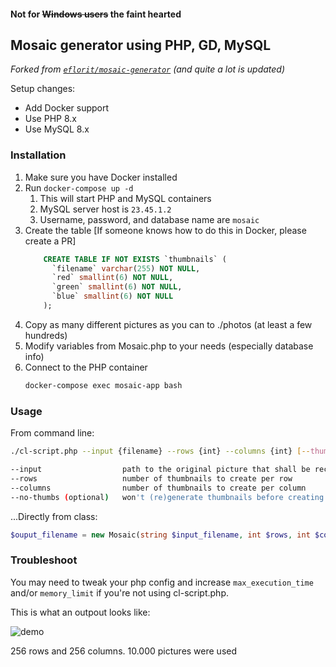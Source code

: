 #### Not for ~~Windows users~~ the faint hearted

## Mosaic generator using PHP, GD, MySQL

_Forked from [`eflorit/mosaic-generator`](https://github.com/eflorit/mosaic-generator) (and quite a lot is updated)_

Setup changes:
 - Add Docker support
 - Use PHP 8.x
 - Use MySQL 8.x

### Installation

1. Make sure you have Docker installed
1. Run `docker-compose up -d`
   1. This will start PHP and MySQL containers
   1. MySQL server host is `23.45.1.2`
   2. Username, password, and database name are `mosaic`
1. Create the table [If someone knows how to do this in Docker, please create a PR]
    ```sql
        CREATE TABLE IF NOT EXISTS `thumbnails` (
          `filename` varchar(255) NOT NULL,
          `red` smallint(6) NOT NULL,
          `green` smallint(6) NOT NULL,
          `blue` smallint(6) NOT NULL
        );
    ```
1. Copy as many different pictures as you can to ./photos (at least a few hundreds)
1. Modify variables from Mosaic.php to your needs (especially database info)
1. Connect to the PHP container
    ```bash
    docker-compose exec mosaic-app bash
    ```

### Usage

From command line:
```bash
./cl-script.php --input {filename} --rows {int} --columns {int} [--thumbs]

--input                  path to the original picture that shall be recreated
--rows                   number of thumbnails to create per row
--columns                number of thumbnails to create per column
--no-thumbs (optional)   won't (re)generate thumbnails before creating mosaic.
```

...Directly from class:

```php
$ouput_filename = new Mosaic(string $input_filename, int $rows, int $columns [, bool $gen_thumbs = true ] );
```

### Troubleshoot

You may need to tweak your php config and increase `max_execution_time` and/or `memory_limit` if you're not using cl-script.php.

This is what an outpout looks like:

![demo](https://github.com/jdecode/mosaic-generator/raw/main/examples/output-demo.jpg)

256 rows and 256 columns.
10.000 pictures were used


